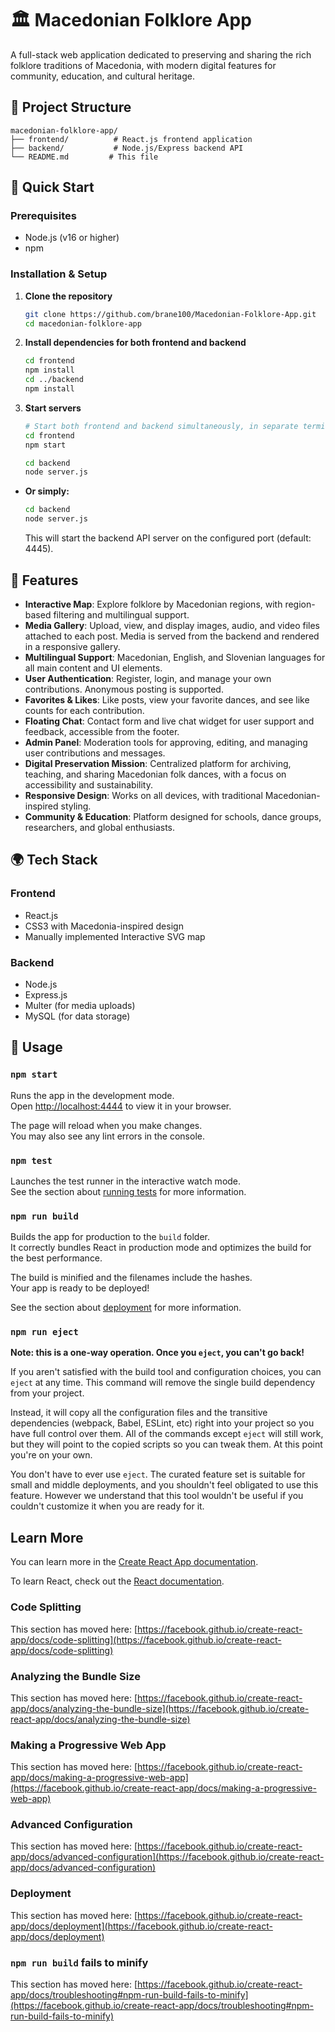 # 🏛️ Macedonian Folklore App

A full-stack web application dedicated to preserving and sharing the rich folklore traditions of Macedonia, with modern digital features for community, education, and cultural heritage.

## 📁 Project Structure

```
macedonian-folklore-app/
├── frontend/          # React.js frontend application
├── backend/           # Node.js/Express backend API
└── README.md         # This file
```

## 🚀 Quick Start

### Prerequisites
- Node.js (v16 or higher)
- npm

### Installation & Setup

1. **Clone the repository**
   ```bash
   git clone https://github.com/brane100/Macedonian-Folklore-App.git
   cd macedonian-folklore-app
   ```

2. **Install dependencies for both frontend and backend**
   ```bash
   cd frontend
   npm install
   cd ../backend
   npm install
   ```

3. **Start servers**
   ```bash
   # Start both frontend and backend simultaneously, in separate terminals
   cd frontend
   npm start

   cd backend
   node server.js
   ```
   
- **Or simply:**
  ```bash
  cd backend
  node server.js
  ```
  This will start the backend API server on the configured port (default: 4445).

## 🎨 Features

- **Interactive Map**: Explore folklore by Macedonian regions, with region-based filtering and multilingual support.
- **Media Gallery**: Upload, view, and display images, audio, and video files attached to each post. Media is served from the backend and rendered in a responsive gallery.
- **Multilingual Support**: Macedonian, English, and Slovenian languages for all main content and UI elements.
- **User Authentication**: Register, login, and manage your own contributions. Anonymous posting is supported.
- **Favorites & Likes**: Like posts, view your favorite dances, and see like counts for each contribution.
- **Floating Chat**: Contact form and live chat widget for user support and feedback, accessible from the footer.
- **Admin Panel**: Moderation tools for approving, editing, and managing user contributions and messages.
- **Digital Preservation Mission**: Centralized platform for archiving, teaching, and sharing Macedonian folk dances, with a focus on accessibility and sustainability.
- **Responsive Design**: Works on all devices, with traditional Macedonian-inspired styling.
- **Community & Education**: Platform designed for schools, dance groups, researchers, and global enthusiasts.

## 🌍 Tech Stack

### Frontend
- React.js
- CSS3 with Macedonia-inspired design
- Manually implemented Interactive SVG map

### Backend
- Node.js
- Express.js
- Multer (for media uploads)
- MySQL (for data storage)

## 📱 Usage

### `npm start`

Runs the app in the development mode.\
Open [http://localhost:4444](http://localhost:4444) to view it in your browser.

The page will reload when you make changes.\
You may also see any lint errors in the console.

### `npm test`

Launches the test runner in the interactive watch mode.\
See the section about [running tests](https://facebook.github.io/create-react-app/docs/running-tests) for more information.

### `npm run build`

Builds the app for production to the `build` folder.\
It correctly bundles React in production mode and optimizes the build for the best performance.

The build is minified and the filenames include the hashes.\
Your app is ready to be deployed!

See the section about [deployment](https://facebook.github.io/create-react-app/docs/deployment) for more information.

### `npm run eject`

**Note: this is a one-way operation. Once you `eject`, you can't go back!**

If you aren't satisfied with the build tool and configuration choices, you can `eject` at any time. This command will remove the single build dependency from your project.

Instead, it will copy all the configuration files and the transitive dependencies (webpack, Babel, ESLint, etc) right into your project so you have full control over them. All of the commands except `eject` will still work, but they will point to the copied scripts so you can tweak them. At this point you're on your own.

You don't have to ever use `eject`. The curated feature set is suitable for small and middle deployments, and you shouldn't feel obligated to use this feature. However we understand that this tool wouldn't be useful if you couldn't customize it when you are ready for it.

## Learn More

You can learn more in the [Create React App documentation](https://facebook.github.io/create-react-app/docs/getting-started).

To learn React, check out the [React documentation](https://reactjs.org/).

### Code Splitting

This section has moved here: [https://facebook.github.io/create-react-app/docs/code-splitting](https://facebook.github.io/create-react-app/docs/code-splitting)

### Analyzing the Bundle Size

This section has moved here: [https://facebook.github.io/create-react-app/docs/analyzing-the-bundle-size](https://facebook.github.io/create-react-app/docs/analyzing-the-bundle-size)

### Making a Progressive Web App

This section has moved here: [https://facebook.github.io/create-react-app/docs/making-a-progressive-web-app](https://facebook.github.io/create-react-app/docs/making-a-progressive-web-app)

### Advanced Configuration

This section has moved here: [https://facebook.github.io/create-react-app/docs/advanced-configuration](https://facebook.github.io/create-react-app/docs/advanced-configuration)

### Deployment

This section has moved here: [https://facebook.github.io/create-react-app/docs/deployment](https://facebook.github.io/create-react-app/docs/deployment)

### `npm run build` fails to minify

This section has moved here: [https://facebook.github.io/create-react-app/docs/troubleshooting#npm-run-build-fails-to-minify](https://facebook.github.io/create-react-app/docs/troubleshooting#npm-run-build-fails-to-minify)
